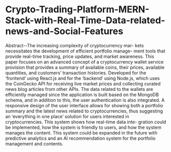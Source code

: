 # Crypto-Trading-Platform-MERN-Stack-with-Real-Time-Data-related-news-and-Social-Features
Abstract--The increasing complexity of cryptocurrency mar-
kets necessitates the development of efficient portfolio manage-
ment tools that provide real-time tracking, price updates, and
market awareness. This paper focuses on an advanced concept
of a cryptocurrency wallet service provision that provides a
summary of available coins, their prices, available quantities,
and customers’ transaction histories. Developed for the ‘frontend’
using React.js and for the ‘backend’ using Node.js, which uses
the CoinGecko API for receiving live market prices and collecting
curated news blog articles from other APIs. The data related
to the wallets are efficiently managed since the application is
built based on the MongoDB schema, and in addition to this,
the user authentication is also integrated. A responsive design of
the user interface allows for showing both a portfolio summary
and the latest news related to cryptocurrencies, thus suggesting
an ‘everything in one place’ solution for users interested in
cryptocurrencies. This system shows how real-time data inte-
gration could be implemented, how the system is friendly to
users, and how the system manages the content. This system
could be expanded in the future with predictive analytics and an
AI recommendation system for the portfolio management and
contents.
